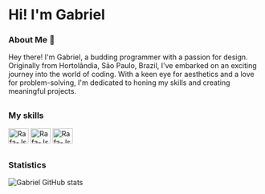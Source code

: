 # Hi! I'm Gabriel

### About Me 🌱
Hey there! I'm Gabriel, a budding programmer with a passion for design. Originally from Hortolândia, São Paulo, Brazil, I've embarked on an exciting journey into the world of coding. With a keen eye for aesthetics and a love for problem-solving, I'm dedicated to honing my skills and creating meaningful projects.

##

### My skills 
<div style="display: inline_block">
  <img  alt="Rafa-Js" height="30" width="40" src="https://cdn.jsdelivr.net/gh/devicons/devicon@latest/icons/css3/css3-original.svg" />
  <img  alt="Rafa-Js" height="30" width="40" src="https://cdn.jsdelivr.net/gh/devicons/devicon@latest/icons/html5/html5-original.svg" />
  <img  alt="Rafa-Js" height="30" width="40" src="https://icongr.am/devicon/javascript-plain.svg?size=128&color=ffea00" />
</div>

##

### Statistics

![Gabriel GitHub stats](https://github-readme-stats.vercel.app/api?username=Moraes7k&show_icons=true&theme=merko)

